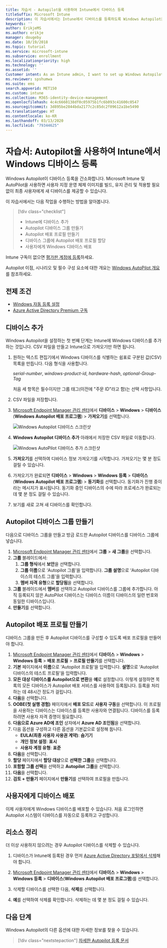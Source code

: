```yaml
---
title: 자습서 - Autopilot을 사용하여 Intune에서 디바이스 등록
titleSuffix: Microsoft Intune
description: 이 자습서에서는 Intune에서 디바이스를 등록하도록 Windows Autopilot을 설정합니다.
keywords: ''
author: ErikjeMS
ms.author: erikje
manager: dougeby
ms.date: 10/19/2018
ms.topic: tutorial
ms.service: microsoft-intune
ms.subservice: enrollment
ms.localizationpriority: high
ms.technology: ''
ms.assetid: ''
Customer intent: As an Intune admin, I want to set up Windows Autopilot so that users can enroll in Intune.
ms.reviewer: spshumwa
ms.suite: ems
search.appverid: MET150
ms.custom: intune
ms.collection: M365-identity-device-management
ms.openlocfilehash: 4c4c6660138df0c05975b1fc6b093c41600c0547
ms.sourcegitcommit: 3d895be2844bda2177c2c85dc2f09612a1be5490
ms.translationtype: HT
ms.contentlocale: ko-KR
ms.lasthandoff: 03/13/2020
ms.locfileid: "79344625"
---
```

# <a name="tutorial-use-autopilot-to-enroll-windows-devices-in-intune"></a>자습서: Autopilot을 사용하여 Intune에서 Windows 디바이스 등록

Windows Autopilot이 디바이스 등록을 간소화합니다. Microsoft Intune 및 AutoPilot을 사용하면 사용자 지정 운영 체제 이미지를 빌드, 유지 관리 및 적용할 필요 없이 최종 사용자에게 새 디바이스를 제공할 수 있습니다.

이 자습서에서는 다음 작업을 수행하는 방법을 알아봅니다.
> [!div class="checklist"]
> * Intune에 디바이스 추가
> * Autopilot 디바이스 그룹 만들기
> * Autopilot 배포 프로필 만들기
> * 디바이스 그룹에 Autopilot 배포 프로필 할당
> * 사용자에게 Windows 디바이스 배포

Intune 구독이 없으면 [평가판 계정에 등록](../fundamentals/free-trial-sign-up.md)하세요.

Autopilot 이점, 시나리오 및 필수 구성 요소에 대한 개요는 [Windows AutoPilot 개요](https://docs.microsoft.com/windows/deployment/windows-autopilot/windows-10-autopilot)를 참조하세요.


## <a name="prerequisites"></a>전제 조건
- [Windows 자동 등록 설정](quickstart-setup-auto-enrollment.md)
- [Azure Active Directory Premium 구독](https://docs.microsoft.com/azure/active-directory/active-directory-get-started-premium) <!--&#40;[trial subscription](https://go.microsoft.com/fwlink/?LinkID=816845)&#41;-->


## <a name="add-devices"></a>디바이스 추가

Windows Autopilot을 설정하는 첫 번째 단계는 Intune에 Windows 디바이스를 추가하는 것입니다. CSV 파일을 만들고 Intune으로 가져오기만 하면 됩니다.

1. 원하는 텍스트 편집기에서 Windows 디바이스를 식별하는 쉼표로 구분된 값(CSV) 목록을 만듭니다. 다음 형식을 사용합니다.
    
    *serial-number*, *windows-product-id*, *hardware-hash*, *optional-Group-Tag*
    
    처음 세 항목은 필수이지만 그룹 태그(이전에 "주문 ID"라고 함)는 선택 사항입니다.

2. CSV 파일을 저장합니다.

3. [Microsoft Endpoint Manager 관리 센터](https://go.microsoft.com/fwlink/?linkid=2109431)에서 **디바이스** > **Windows** > **디바이스** (**Windows Autopilot 배포 프로그램**) > **가져오기**를 선택합니다.

    ![Windows Autopilot 디바이스 스크린샷](./media/enrollment-autopilot/autopilot-import-device.png)

4. **Windows Autopilot 디바이스 추가** 아래에서 저장한 CSV 파일로 이동합니다.

    ![Windows AutoPilot 디바이스 추가 스크린샷](./media/tutorial-use-autopilot-enroll-devices/autopilot-import-device2.png)

5. **가져오기**를 선택하여 디바이스 정보 가져오기를 시작합니다. 가져오기는 몇 분 정도 걸릴 수 있습니다.

4. 가져오기가 완료되면 **디바이스** > **Windows** > **Windows 등록** > **디바이스**(**Windows Autopilot 배포 프로그램**) > **동기화**를 선택합니다. 동기화가 진행 중이라는 메시지가 표시됩니다. 동기화 중인 디바이스의 수에 따라 프로세스가 완료되는 데 몇 분 정도 걸릴 수 있습니다.

5. 보기를 새로 고쳐 새 디바이스를 확인합니다.

## <a name="create-an-autopilot-device-group"></a>Autopilot 디바이스 그룹 만들기

다음으로 디바이스 그룹을 만들고 방금 로드한 Autopilot 디바이스를 디바이스 그룹에 넣습니다.

1. [Microsoft Endpoint Manager 관리 센터](https://go.microsoft.com/fwlink/?linkid=2109431)에서 **그룹** > **새 그룹**을 선택합니다.
2. **그룹** 블레이드에서:
    1. **그룹 형식**에서 **보안**을 선택합니다.
    2. **그룹 이름**으로 ‘Autopilot 그룹’을 입력합니다. **그룹 설명**으로 ‘Autopilot 디바이스의 테스트 그룹’을 입력합니다.
    3. **멤버 자격 유형**으로 **할당됨**을 선택합니다.
3. **그룹** 블레이드에서 **멤버**를 선택하고 Autopilot 디바이스를 그룹에 추가합니다. 아직 등록되지 않은 AutoPilot 디바이스는 디바이스 이름이 디바이스의 일련 번호와 동일한 디바이스입니다.
4. **만들기**를 선택합니다.  

## <a name="create-an-autopilot-deployment-profile"></a>Autopilot 배포 프로필 만들기

디바이스 그룹을 만든 후 Autopilot 디바이스를 구성할 수 있도록 배포 프로필을 만들어야 합니다.

1. [Microsoft Endpoint Manager 관리 센터](https://go.microsoft.com/fwlink/?linkid=2109431)에서 **디바이스** > **Windows** > **Windows 등록** > **배포 프로필** > **프로필 만들기**를 선택합니다.
2. **기본** 페이지에서 **이름**으로 ‘Autopilot 프로필’을 입력합니다. **설명**으로 ‘Autopilot 디바이스의 테스트 프로필’을 입력합니다.
3. **모든 대상 디바이스를 Autopilot으로 변환**을 **예**로 설정합니다. 이렇게 설정하면 목록의 모든 디바이스가 Autopilot 배포 서비스를 사용하여 등록됩니다. 등록을 처리하는 데 48시간 정도가 걸립니다.
4. **다음**을 선택합니다.
5. **OOBE(첫 실행 경험)** 페이지에서 **배포 모드**로 **사용자 구동**을 선택합니다. 이 프로필을 사용하는 디바이스는 디바이스를 등록한 사용자와 연결됩니다. 디바이스를 등록하려면 사용자 자격 증명이 필요합니다.
6. **다음으로 Azure AD에 조인** 상자에서 **Azure AD 조인됨**을 선택합니다.
7. 다음 옵션을 구성하고 다른 옵션을 기본값으로 설정해 둡니다.
    - **EULA(최종 사용자 사용권 계약)**: **숨기기**
    - **개인 정보 설정**: **표시**
    - **사용자 계정 유형**: **표준**
8. **다음**을 선택합니다.
9. **할당** 페이지에서 **할당 대상**으로 **선택한 그룹**을 선택합니다.
10. **포함할 그룹 선택**을 선택하고 **Autopilot 그룹**을 선택합니다.
11. **다음**을 선택합니다.
12. **검토 + 만들기** 페이지에서 **만들기**를 선택하여 프로필을 만듭니다.

## <a name="distribute-devices-to-users"></a>사용자에게 디바이스 배포

이제 사용자에게 Windows 디바이스를 배포할 수 있습니다. 처음 로그인하면 Autopilot 시스템이 디바이스를 자동으로 등록하고 구성합니다. 

## <a name="clean-up-resources"></a>리소스 정리

더 이상 사용하지 않으려는 경우 Autopilot 디바이스를 삭제할 수 있습니다.

1. 디바이스가 Intune에 등록된 경우 먼저 [Azure Active Directory 포털에서 삭제](../remote-actions/devices-wipe.md#delete-devices-from-the-azure-active-directory-portal)해야 합니다.

2. [Microsoft Endpoint Manager 관리 센터](https://go.microsoft.com/fwlink/?linkid=2109431)에서 **디바이스** > **Windows** > **Windows 등록** > **디바이스**(**Windows Autopilot 배포 프로그램**)를 선택합니다.

3. 삭제할 디바이스를 선택한 다음, **삭제**를 선택합니다.

4. **예**를 선택하여 삭제를 확인합니다. 삭제하는 데 몇 분 정도 걸릴 수 있습니다.

## <a name="next-steps"></a>다음 단계

Windows Autopilot의 다른 옵션에 대한 자세한 정보를 찾을 수 있습니다.

> [!div class="nextstepaction"]
> [자세한 Autopilot 등록 문서](enrollment-autopilot.md)


